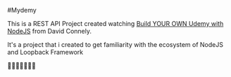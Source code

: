 #Mydemy

This is a REST API Project created watching [Build YOUR OWN Udemy with NodeJS](https://www.youtube.com/watch?v=Z5pGL2QojU4&list=PLlggIFojpXMMHOZsOTYiBrJJaYIfeLvLt) from David Connely.

It's a project that i created to get familiarity with the ecosystem of NodeJS and Loopback Framework

🐎🐎🐎🐎🐎🐎🐎